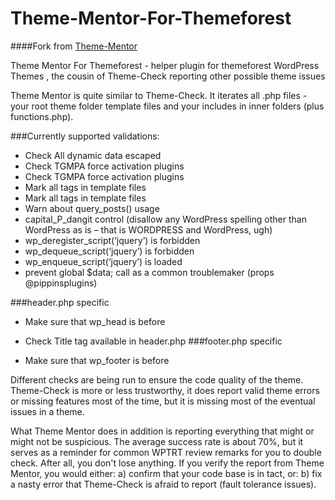 Theme-Mentor-For-Themeforest
============
####Fork from [Theme-Mentor](https://github.com/mpeshev/Theme-Mentor)

Theme Mentor For Themeforest - helper plugin for themeforest WordPress Themes , the cousin of Theme-Check reporting other possible theme issues



Theme Mentor is quite similar to Theme-Check. It iterates all .php files - your root theme folder template
files and your includes in inner folders (plus functions.php).


###Currently supported validations:
* Check All dynamic data escaped
* Check  TGMPA force activation plugins
* Check  TGMPA force activation plugins
* Mark all tags in template files
* Mark all tags in template files
* Warn about query_posts() usage
* capital_P_dangit control (disallow any WordPress spelling other than WordPress as is – that is WORDPRESS and WordPress, ugh)
* wp_deregister_script(‘jquery’) is forbidden
* wp_dequeue_script(‘jquery’) is forbidden
* wp_enqueue_script(‘jquery’) is loaded
* prevent global $data; call as a common troublemaker (props @pippinsplugins)

###header.php specific

* Make sure that wp_head is before
* Check Title tag available in header.php
###footer.php specific

* Make sure that wp_footer is before




Different checks are being run to ensure the code quality of the theme. Theme-Check is more or less
trustworthy, it does report valid theme errors or missing features most of the time, but it is missing
most of the eventual issues in a theme.

What Theme Mentor does in addition is reporting everything that might or might not be suspicious. The average
success rate is about 70%, but it serves as a reminder for common WPTRT review remarks for you to double check.
After all, you don't lose anything. If you verify the report from Theme Mentor, you would either: a) confirm
that your code base is in tact, or: b) fix a nasty error that Theme-Check is afraid to report (fault tolerance issues).